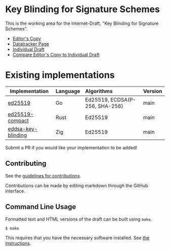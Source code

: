 # Key Blinding for Signature Schemes

This is the working area for the Internet-Draft, "Key Blinding for Signature Schemes".

* [Editor's Copy](https://chris-wood.github.io/draft-dew-cfrg-signature-key-blinding/#go.draft-dew-cfrg-signature-key-blinding.html)
* [Datatracker Page](https://datatracker.ietf.org/doc/draft-dew-cfrg-signature-key-blinding)
* [Individual Draft](https://datatracker.ietf.org/doc/html/draft-dew-cfrg-signature-key-blinding)
* [Compare Editor's Copy to Individual Draft](https://chris-wood.github.io/draft-dew-cfrg-signature-key-blinding/#go.draft-dew-cfrg-signature-key-blinding.diff)

# Existing implementations

| Implementation                                                           | Language | Algorithms                     | Version |
| ------------------------------------------------------------------------ | :------- | :------------------------------| :------ |
| [ed25519](https://github.com/cloudflare/pat-go/tree/main/ed25519)        | Go       | Ed25519, ECDSA(P-256, SHA-256) | main    |
| [ed25519-compact](https://crates.io/crates/ed25519-compact)              | Rust     | Ed25519                        | main    |
| [eddsa-key-blinding](https://github.com/jedisct1/zig-eddsa-key-blinding) | Zig      | Ed25519                        | main    |

Submit a PR if you would like your implementation to be added!

## Contributing

See the
[guidelines for contributions](https://github.com/chris-wood/draft-dew-cfrg-signature-key-blinding/blob/main/CONTRIBUTING.md).

Contributions can be made by editing markdown through the GitHub interface.


## Command Line Usage

Formatted text and HTML versions of the draft can be built using `make`.

```sh
$ make
```

This requires that you have the necessary software installed.  See
[the instructions](https://github.com/martinthomson/i-d-template/blob/main/doc/SETUP.md).

